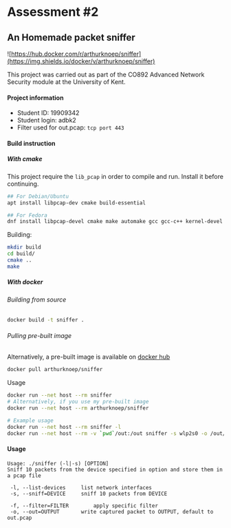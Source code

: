 Assessment #2
=============
An Homemade packet sniffer
--------------------------

![https://hub.docker.com/r/arthurknoep/sniffer](https://img.shields.io/docker/v/arthurknoep/sniffer)

This project was carried out as part of the CO892 Advanced Network Security module at the University of Kent.

#### Project information
- Student ID: 19909342
- Student login: adbk2
- Filter used for out.pcap: `tcp port 443`

#### Build instruction

##### With cmake

This project require the `lib_pcap` in order to compile and run. Install it before continuing.

```bash
## For Debian/Ubuntu
apt install libpcap-dev cmake build-essential

## For Fedora 
dnf install libpcap-devel cmake make automake gcc gcc-c++ kernel-devel
```

Building:
```bash
mkdir build
cd build/
cmake ..
make
```

##### With docker

###### Building from source
```bash
docker build -t sniffer .
```

###### Pulling pre-built image
Alternatively, a pre-built image is available on [docker hub](https://hub.docker.com/repository/docker/arthurknoep/sniffer)
```bash
docker pull arthurknoep/sniffer
```

Usage
```bash
docker run --net host --rm sniffer
# Alternatively, if you use my pre-built image
docker run --net host --rm arthurknoep/sniffer

# Example usage
docker run --net host --rm sniffer -l
docker run --net host --rm -v `pwd`/out:/out sniffer -s wlp2s0 -o /out/cap.pcap
```

#### Usage

```
Usage: ./sniffer (-l|-s) [OPTION]
Sniff 10 packets from the device specified in option and store them in a pcap file

 -l, --list-devices		list network interfaces
 -s, --sniff=DEVICE		sniff 10 packets from DEVICE

 -f, --filter=FILTER		apply specific filter
 -o, --out=OUTPUT		write captured packet to OUTPUT, default to out.pcap
```
